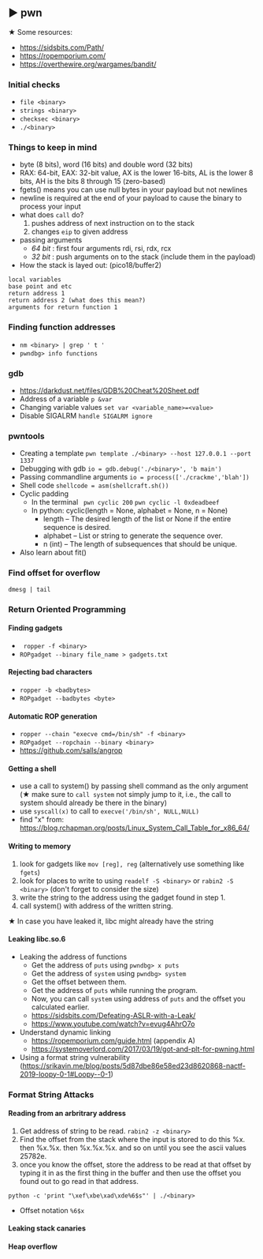 ##  ► pwn

★ Some resources:
- https://sidsbits.com/Path/
- https://ropemporium.com/
- https://overthewire.org/wargames/bandit/

### Initial checks
- ```file <binary>```
- ```strings <binary>```
- ```checksec <binary>```
- ```./<binary>```

### Things to keep in mind
- byte (8 bits), word (16 bits) and double word (32 bits)
- RAX: 64-bit, EAX: 32-bit value, AX is the lower 16-bits, AL is the lower 8 bits, AH is the bits 8 through 15 (zero-based)
- fgets() means you can use null bytes in your payload but not newlines
- newline is required at the end of your payload to cause the binary to process your input
- what does ```call``` do?
  1. pushes address of next instruction on to the stack
  2. changes ```eip``` to given address
- passing arguments
  - _64 bit_ : first four arguments rdi, rsi, rdx, rcx
  - _32 bit_ : push arguments on to the stack (include them in the payload)
- How the stack is layed out: (pico18/buffer2)
```
local variables
base point and etc
return address 1
return address 2 (what does this mean?)
arguments for return function 1
```

### Finding function addresses
- ```nm <binary> | grep ' t '```
- ```pwndbg> info functions```

### gdb
- <https://darkdust.net/files/GDB%20Cheat%20Sheet.pdf>
- Address of a variable ```p &var```
- Changing variable values ```set var <variable_name>=<value>```
- Disable SIGALRM ``` handle SIGALRM ignore ```

### pwntools
- Creating a template ``` pwn template ./<binary> --host 127.0.0.1 --port 1337 ```
- Debugging with gdb ``` io = gdb.debug('./<binary>', 'b main') ```
- Passing commandline arguments ```io = process(['./crackme','blah'])```
- Shell code ``` shellcode = asm(shellcraft.sh()) ```
- Cyclic padding
	- In the terminal ``` pwn cyclic 200```   ``` pwn cyclic -l 0xdeadbeef ```
	- In python: cyclic(length = None, alphabet = None, n = None)
		- length – The desired length of the list or None if the entire sequence is desired.
		- alphabet – List or string to generate the sequence over.
		- n (int) – The length of subsequences that should be unique.
- Also learn about fit()

### Find offset for overflow

``` dmesg | tail ```

### Return Oriented Programming

#### Finding gadgets
- ``` ropper -f <binary>```
- ``` ROPgadget --binary file_name > gadgets.txt ```

#### Rejecting bad characters
- ``` ropper -b <badbytes> ```
- ``` ROPgadget --badbytes <byte> ```

#### Automatic ROP generation
- ``` ropper --chain "execve cmd=/bin/sh" -f <binary> ```
- ``` ROPgadget --ropchain --binary <binary> ```
- https://github.com/salls/angrop

#### Getting a shell

- use a call to system() by passing shell command as the only argument (★ make sure to ```call system``` not simply jump to it, i.e., the call to system should already be there in the binary)
- use ```syscall(x)``` to call to ```execve('/bin/sh', NULL,NULL)```
- find "x" from: https://blog.rchapman.org/posts/Linux_System_Call_Table_for_x86_64/

#### Writing to memory

1. look for gadgets like ``` mov [reg], reg ``` (alternatively use something like ```fgets```)
2. look for places to write to using ``` readelf -S <binary> ``` or ``` rabin2 -S <binary> ```
   (don't forget to consider the size)
3. write the string to the address using the gadget found in step 1.
4. call system() with address of the written string.

★  In case you have leaked it, libc might already have the string

#### Leaking libc.so.6

- Leaking the address of functions
	- Get the address of ```puts``` using ```pwndbg> x puts```
	- Get the address of ```system``` using ```pwndbg> system```
	- Get the offset between them.
	- Get the address of ```puts``` while running the program.
	- Now, you can call ```system``` using address of ```puts``` and the offset you calculated earlier.
	- <https://sidsbits.com/Defeating-ASLR-with-a-Leak/>
	- <https://www.youtube.com/watch?v=evug4AhrO7o>
- Understand dynamic linking
  - https://ropemporium.com/guide.html (appendix A)
  - https://systemoverlord.com/2017/03/19/got-and-plt-for-pwning.html
- Using a format string vulnerability (https://srikavin.me/blog/posts/5d87dbe86e58ed23d8620868-nactf-2019-loopy-0-1#Loopy--0-1)


### Format String Attacks
#### Reading from an arbritrary address
1. Get address of string to be read. ``` rabin2 -z <binary> ```
2. Find the offset from the stack where the input is stored to do this %x. then %x.%x. then %x.%x.%x. and so on until you see the ascii values 25782e.
3. once you know the offset, store the address to be read at that
   offset by typing it in as the first thing in the buffer and then
   use the offset you found out to go read in that address.
```
python -c 'print "\xef\xbe\xad\xde%6$s"' | ./<binary>
```

- Offset notation ``` %6$x ```

#### Leaking stack canaries
#### Heap overflow

